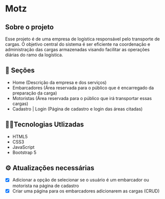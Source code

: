 # Motz

## Sobre o projeto

Esse projeto é de uma empresa de logística responsável pelo transporte de cargas. O objetivo central do sistema é ser eficiente na coordenação e administração das cargas armazenadas visando facilitar as operações diárias do ramo da logística. 

## 📄 Seções

- Home (Descrição da empresa e dos serviços)
- Embarcadores (Área reservada para o público que é encarregado da preparação da carga)
- Motoristas (Área reservada para o público que irá transportar essas cargas)
- Cadastro | Login (Página de cadastro e login das áreas citadas)


## 👨‍💻Tecnologias Utlizadas

- HTML5
- CSS3
- JavaScript
- Bootstrap 5

## ⚙ Atualizações necessárias

- [x] Adicionar a opção de selecionar se o usuário é um embarcador ou motorista na página de cadastro
- [x] Criar uma página para os embarcadores adicionarem as cargas (CRUD)
